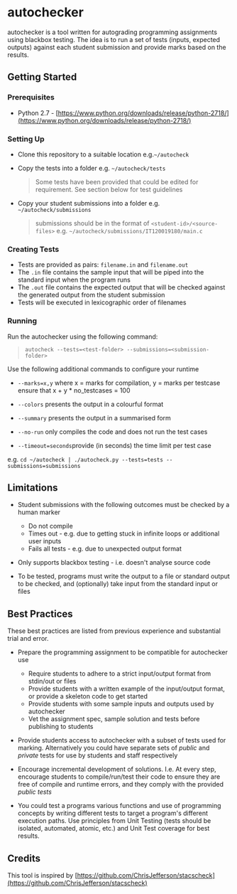 # autochecker
autochecker is a tool written for autograding programming assignments using blackbox testing. The idea is to run a set of tests (inputs, expected outputs) against each student submission and provide marks based on the results.

## Getting Started

### Prerequisites
* Python 2.7 - [https://www.python.org/downloads/release/python-2718/](https://www.python.org/downloads/release/python-2718/)

### Setting Up
* Clone this repository to a suitable location e.g.`~/autocheck`
* Copy the tests into a folder e.g. `~/autocheck/tests`

	> Some tests have been provided that could be edited for requirement. See section below for test guidelines
	
* Copy your student submissions into a folder e.g. `~/autocheck/submissions` 

	> submissions should be in the format of  `<student-id>/<source-files>` e.g. `~/autocheck/submissions/IT120019180/main.c`

### Creating Tests
* Tests are provided as pairs: `filename.in` and `filename.out`
* The `.in` file contains the sample input that will be piped into the standard input when the program runs
* The `.out` file contains the expected output that will be checked against the generated output from the student submission
* Tests will be executed in lexicographic order of filenames

### Running
Run the autochecker using the following command:

> `autocheck --tests=<test-folder> --submissions=<submission-folder>`

Use the following additional commands to configure your runtime
* `--marks=x,y`  where x = marks for compilation, y = marks per testcase
ensure that x + y * no_testcases = 100

* `--colors` presents the output in a colourful format
* `--summary` presents the output in a summarised form
* `--no-run` only compiles the code and does not run the test cases
* `--timeout=seconds`provide (in seconds) the time limit per test case 

e.g. `cd ~/autocheck | ./autocheck.py --tests=tests --submissions=submissions`

## Limitations
* Student submissions with the following outcomes must be checked by a human marker
	* Do not compile
	* Times out - e.g. due to getting stuck in infinite loops or additional user inputs
	* Fails all tests - e.g. due to unexpected output format
	
* Only supports blackbox testing - i.e. doesn't analyse source code 
* To be tested, programs must write the output to a file or standard output to be checked, and (optionally) take input from the standard input or files

## Best Practices
These best practices are listed from previous experience and substantial trial and error.

* Prepare the programming assignment to be compatible for autochecker use
	* Require students to adhere to a strict input/output format from stdin/out or files
	* Provide students with a written example of the input/output format, or provide a skeleton code to get started
	* Provide students with some sample inputs and outputs used by autochecker
	* Vet the assignment spec, sample solution and tests before publishing to students
	
* Provide students access to autochecker with a subset of tests used for marking. Alternatively you could have separate sets of _public_ and _private_ tests for use by students and staff respectively

* Encourage incremental development of solutions. I.e. At every step, encourage students to compile/run/test their code to ensure they are free of compile and runtime errors, and they comply with the provided _public tests_

* You could test a programs various functions and use of programming concepts by writing different tests to target a program's different execution paths. Use principles from Unit Testing (tests should be isolated, automated, atomic, etc.) and Unit Test coverage for best results.

## Credits
This tool is inspired by [https://github.com/ChrisJefferson/stacscheck](https://github.com/ChrisJefferson/stacscheck)
